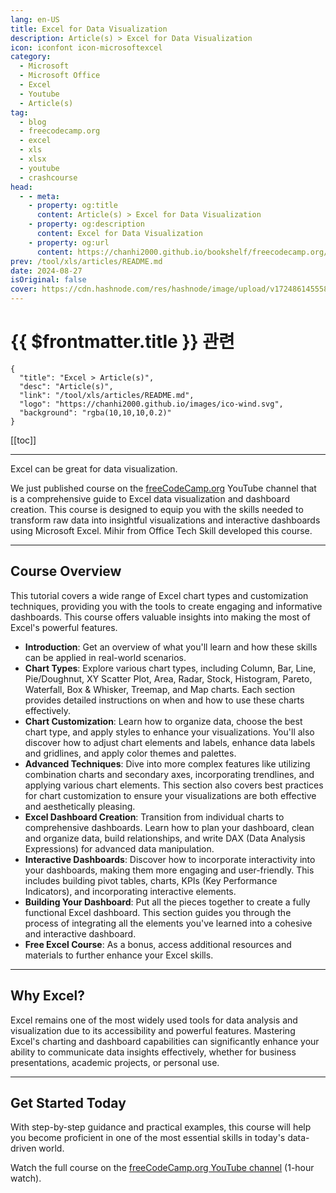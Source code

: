 ```yaml
---
lang: en-US
title: Excel for Data Visualization
description: Article(s) > Excel for Data Visualization
icon: iconfont icon-microsoftexcel
category: 
  - Microsoft
  - Microsoft Office
  - Excel
  - Youtube
  - Article(s)
tag: 
  - blog
  - freecodecamp.org
  - excel
  - xls
  - xlsx
  - youtube
  - crashcourse
head:
  - - meta:
    - property: og:title
      content: Article(s) > Excel for Data Visualization
    - property: og:description
      content: Excel for Data Visualization
    - property: og:url
      content: https://chanhi2000.github.io/bookshelf/freecodecamp.org/excel-for-data-visualization.html
prev: /tool/xls/articles/README.md
date: 2024-08-27
isOriginal: false
cover: https://cdn.hashnode.com/res/hashnode/image/upload/v1724861455582/2faf862b-dcac-4957-ad32-1f651406ed62.png
---
```


# {{ $frontmatter.title }} 관련

```component VPCard
{
  "title": "Excel > Article(s)",
  "desc": "Article(s)",
  "link": "/tool/xls/articles/README.md",
  "logo": "https://chanhi2000.github.io/images/ico-wind.svg",
  "background": "rgba(10,10,10,0.2)"
}
```

[[toc]]

---

<SiteInfo
  name="Excel for Data Visualization"
  desc="Excel can be great for data visualization. We just published course on the freeCodeCamp.org YouTube channel that is a comprehensive guide to Excel data visualization and dashboard creation. This course is designed to equip you with the skills needed ..."
  url="https://freecodecamp.org/news/excel-for-data-visualization/"
  logo="https://cdn.freecodecamp.org/universal/favicons/favicon.ico"
  preview="https://cdn.hashnode.com/res/hashnode/image/upload/v1724861455582/2faf862b-dcac-4957-ad32-1f651406ed62.png"/>

Excel can be great for data visualization.

We just published course on the [<VPIcon icon="fa-brands fa-free-code-camp"/>freeCodeCamp.org](http://freeCodeCamp.org) YouTube channel that is a comprehensive guide to Excel data visualization and dashboard creation. This course is designed to equip you with the skills needed to transform raw data into insightful visualizations and interactive dashboards using Microsoft Excel. Mihir from Office Tech Skill developed this course.

---

## Course Overview

This tutorial covers a wide range of Excel chart types and customization techniques, providing you with the tools to create engaging and informative dashboards. This course offers valuable insights into making the most of Excel's powerful features.

- **Introduction**: Get an overview of what you'll learn and how these skills can be applied in real-world scenarios.
- **Chart Types**: Explore various chart types, including Column, Bar, Line, Pie/Doughnut, XY Scatter Plot, Area, Radar, Stock, Histogram, Pareto, Waterfall, Box & Whisker, Treemap, and Map charts. Each section provides detailed instructions on when and how to use these charts effectively.
- **Chart Customization**: Learn how to organize data, choose the best chart type, and apply styles to enhance your visualizations. You'll also discover how to adjust chart elements and labels, enhance data labels and gridlines, and apply color themes and palettes.
- **Advanced Techniques**: Dive into more complex features like utilizing combination charts and secondary axes, incorporating trendlines, and applying various chart elements. This section also covers best practices for chart customization to ensure your visualizations are both effective and aesthetically pleasing.
- **Excel Dashboard Creation**: Transition from individual charts to comprehensive dashboards. Learn how to plan your dashboard, clean and organize data, build relationships, and write DAX (Data Analysis Expressions) for advanced data manipulation.
- **Interactive Dashboards**: Discover how to incorporate interactivity into your dashboards, making them more engaging and user-friendly. This includes building pivot tables, charts, KPIs (Key Performance Indicators), and incorporating interactive elements.
- **Building Your Dashboard**: Put all the pieces together to create a fully functional Excel dashboard. This section guides you through the process of integrating all the elements you've learned into a cohesive and interactive dashboard.
- **Free Excel Course**: As a bonus, access additional resources and materials to further enhance your Excel skills.

---

## Why Excel?

Excel remains one of the most widely used tools for data analysis and visualization due to its accessibility and powerful features. Mastering Excel's charting and dashboard capabilities can significantly enhance your ability to communicate data insights effectively, whether for business presentations, academic projects, or personal use.

---

## Get Started Today

With step-by-step guidance and practical examples, this course will help you become proficient in one of the most essential skills in today's data-driven world.

Watch the full course on the [<VPIcon icon="fa-brands fa-youtube"/>freeCodeCamp.org YouTube channel](https://youtu.be/VV8iRJ-DS0A) (1-hour watch).


<VidStack src="youtube/VV8iRJ-DS0A" />

